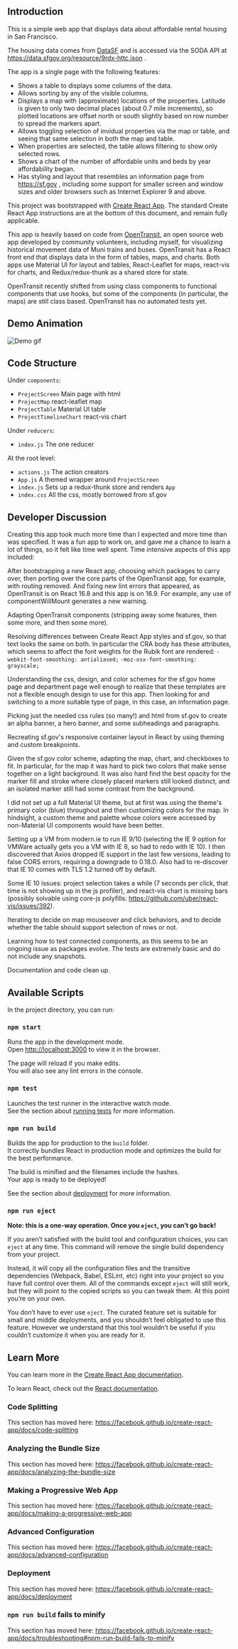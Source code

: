 ## Introduction

This is a simple web app that displays data about affordable rental housing in San Francisco.

The housing data comes from [DataSF](https://data.sfgov.org/Housing-and-Buildings/Mayor-s-Office-of-Housing-and-Community-Developmen/9rdx-httc) and is accessed via the SODA API at https://data.sfgov.org/resource/9rdx-httc.json .

The app is a single page with the following features:

- Shows a table to displays some columns of the data.
- Allows sorting by any of the visible columns.
- Displays a map with (approximate) locations of the properties.  Latitude is given to only two decimal places (about 0.7 mile increments), so plotted locations are offset north or south slightly based on row number to spread the markers apart.
- Allows toggling selection of invidual properties via the map or table, and seeing that same selection in both the map and table.
- When properties are selected, the table allows filtering to show only selected rows. 
- Shows a chart of the number of affordable units and beds by year affordability began.
- Has styling and layout that resembles an information page from https://sf.gov , including some support for smaller screen and window sizes and older browsers such as Internet Explorer 9 and above.

This project was bootstrapped with [Create React App](https://github.com/facebook/create-react-app).  The standard Create React App instructions are at the bottom of this document, and remain fully applicable.

This app is heavily based on code from [OpenTransit](https://codeforsanfrancisco.org/projects/opentransit/), an open source web app developed by community volunteers, including myself, for visualizing historical movement data of Muni trains and buses.  OpenTransit has a React front end that displays data in the form of tables, maps, and charts.  Both apps use Material UI for layout and tables, React-Leaflet for maps, react-vis for charts, and Redux/redux-thunk as a shared store for state.  

OpenTransit recently shifted from using class components to functional components that use hooks, but some of the components (in particular, the maps) are still class based.  OpenTransit has no automated tests yet.

## Demo Animation

![Demo gif](/demo.gif?raw=true "Demo")

## Code Structure

Under `components`:

- `ProjectScreen` Main page with html
- `ProjectMap` react-leaflet map
- `ProjectTable` Material UI table
- `ProjectTimelineChart` react-vis chart

Under `reducers`:

- `index.js` The one reducer

At the root level:

- `actions.js` The action creators
- `App.js` A themed wrapper around `ProjectScreen`
- `index.js` Sets up a redux-thunk store and renders `App`
- `index.css` All the css, mostly borrowed from sf.gov


## Developer Discussion

Creating this app took much more time than I expected and more time than was specified.  It was a fun app to work on, and gave me a chance to learn a lot of things, so it felt like time well spent.   Time intensive aspects of this app included:

After bootstrapping a new React app, choosing which packages to carry over, then porting over the core parts of the OpenTransit app, for example, with routing removed.  And fixing new lint errors that appeared, as OpenTransit is on React 16.8 and this app is on 16.9.  For example, any use of componentWillMount generates a new warning.

Adapting OpenTransit components (stripping away some features, then some more, and then some more).

Resolving differences between Create React App styles and sf.gov, so that text looks the same on both.  In particular the CRA
body has these attributes, which seems to affect the font weights for the Rubik font are rendered:
  `-webkit-font-smoothing: antialiased;`
  `-moz-osx-font-smoothing: grayscale;`
  
Understanding the css, design, and color schemes for the sf.gov home page and department page well enough to realize that these templates are not a flexible enough design to use for this app.  Then looking for and switching to a more suitable type of page, in this case, an information page.

Picking just the needed css rules (so many!) and html from sf.gov to create an alpha banner, a hero banner, and some subheadings and paragraphs.

Recreating sf.gov's responsive container layout in React by using theming and custom breakpoints.

Given the sf.gov color scheme, adapting the map, chart, and checkboxes to fit.  In particular, for the map it was hard to pick two colors that make sense together on a light background.  It was also hard find the best opacity for the marker fill and stroke where closely placed markers still looked distinct, and an isolated marker still had some contrast from the background.

I did not set up a full Material UI theme, but at first was using the theme's primary color (blue) throughout and then
customizing colors for the map.  In hindsight, a custom theme and palette whose colors were accessed by non-Material UI components would have been better.

Setting up a VM from modern.ie to run IE 9/10 (selecting the IE 9 option for VMWare actually gets you a VM with IE 8, so had to redo with IE 10).  I then discovered that Axios dropped IE support in the last few versions, leading to false CORS errors, requiring a downgrade to 0.18.0.  Also had to re-discover that IE 10 comes with TLS 1.2 turned off by default.

Some IE 10 issues:  project selection takes a while (7 seconds per click, that time is not showing up in the js profiler), and react-vis chart is missing bars (possibly solvable using core-js polyfills: https://github.com/uber/react-vis/issues/392).

Iterating to decide on map mouseover and click behaviors, and to decide whether the table should support selection of rows or not.

Learning how to test connected components, as this seems to be an ongoing issue as packages evolve.  The tests are extremely basic and do not include any snapshots.  

Documentation and code clean up.

 
## Available Scripts

In the project directory, you can run:

### `npm start`

Runs the app in the development mode.<br>
Open [http://localhost:3000](http://localhost:3000) to view it in the browser.

The page will reload if you make edits.<br>
You will also see any lint errors in the console.

### `npm test`

Launches the test runner in the interactive watch mode.<br>
See the section about [running tests](https://facebook.github.io/create-react-app/docs/running-tests) for more information.

### `npm run build`

Builds the app for production to the `build` folder.<br>
It correctly bundles React in production mode and optimizes the build for the best performance.

The build is minified and the filenames include the hashes.<br>
Your app is ready to be deployed!

See the section about [deployment](https://facebook.github.io/create-react-app/docs/deployment) for more information.

### `npm run eject`

**Note: this is a one-way operation. Once you `eject`, you can’t go back!**

If you aren’t satisfied with the build tool and configuration choices, you can `eject` at any time. This command will remove the single build dependency from your project.

Instead, it will copy all the configuration files and the transitive dependencies (Webpack, Babel, ESLint, etc) right into your project so you have full control over them. All of the commands except `eject` will still work, but they will point to the copied scripts so you can tweak them. At this point you’re on your own.

You don’t have to ever use `eject`. The curated feature set is suitable for small and middle deployments, and you shouldn’t feel obligated to use this feature. However we understand that this tool wouldn’t be useful if you couldn’t customize it when you are ready for it.

## Learn More

You can learn more in the [Create React App documentation](https://facebook.github.io/create-react-app/docs/getting-started).

To learn React, check out the [React documentation](https://reactjs.org/).

### Code Splitting

This section has moved here: https://facebook.github.io/create-react-app/docs/code-splitting

### Analyzing the Bundle Size

This section has moved here: https://facebook.github.io/create-react-app/docs/analyzing-the-bundle-size

### Making a Progressive Web App

This section has moved here: https://facebook.github.io/create-react-app/docs/making-a-progressive-web-app

### Advanced Configuration

This section has moved here: https://facebook.github.io/create-react-app/docs/advanced-configuration

### Deployment

This section has moved here: https://facebook.github.io/create-react-app/docs/deployment

### `npm run build` fails to minify

This section has moved here: https://facebook.github.io/create-react-app/docs/troubleshooting#npm-run-build-fails-to-minify
